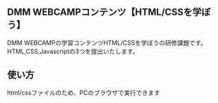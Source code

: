 ## DMM WEBCAMPコンテンツ【HTML/CSSを学ぼう】
DMM WEBCAMPの学習コンテンツHTML/CSSを学ぼうの研修課題です。
HTML,CSS,Javascriptの3つを提出いたします。
## 使い方
html/cssファイルのため、PCのブラウザで実行できます
